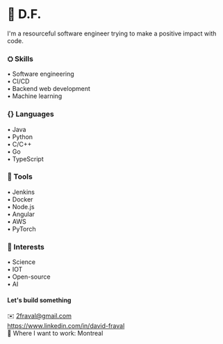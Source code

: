 # 🍵 D.F.  
I'm a resourceful software engineer trying to make a positive impact with code.

### ⛭ Skills  
• Software engineering  
• CI/CD  
• Backend web development  
• Machine learning  

### {} Languages
• Java  
• Python  
• C/C++  
• Go  
• TypeScript  

### 🔬 Tools
• Jenkins  
• Docker  
• Node.js  
• Angular  
• AWS  
• PyTorch  

### 🔭 Interests
• Science  
• IOT  
• Open-source  
• AI  

#### Let's build something  
✉️ 2fraval@gmail.com  
https://www.linkedin.com/in/david-fraval  
📍 Where I want to work: Montreal  
